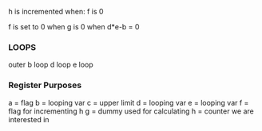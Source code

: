 h is incremented when:
	f is 0
	
f is set to 0 when
	g is 0
	when d*e-b = 0

### LOOPS

outer b loop
d loop
e loop

### Register Purposes

a = flag
b = looping var
c = upper limit 
d = looping var
e = looping var
f = flag for incrementing h
g = dummy used for calculating 
h = counter we are interested in
